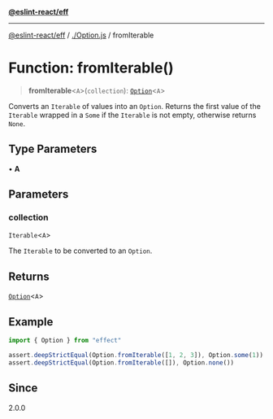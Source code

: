 [**@eslint-react/eff**](../../README.md)

***

[@eslint-react/eff](../../README.md) / [./Option.js](../README.md) / fromIterable

# Function: fromIterable()

> **fromIterable**\<`A`\>(`collection`): [`Option`](../type-aliases/Option.md)\<`A`\>

Converts an `Iterable` of values into an `Option`. Returns the first value of the `Iterable` wrapped in a `Some`
if the `Iterable` is not empty, otherwise returns `None`.

## Type Parameters

• **A**

## Parameters

### collection

`Iterable`\<`A`\>

The `Iterable` to be converted to an `Option`.

## Returns

[`Option`](../type-aliases/Option.md)\<`A`\>

## Example

```ts
import { Option } from "effect"

assert.deepStrictEqual(Option.fromIterable([1, 2, 3]), Option.some(1))
assert.deepStrictEqual(Option.fromIterable([]), Option.none())
```

## Since

2.0.0
